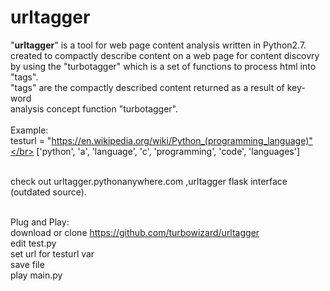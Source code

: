 # urltagger
"<b>urltagger</b>" is a tool for web page content analysis written in Python2.7.</br>
created to compactly describe content on a web page for content discovry</br>
by using the "turbotagger" which is a set of functions to process html into "tags".</br>
"tags" are the compactly described content returned as a result of key-word</br>
analysis concept function "turbotagger".
</br></br>
Example:</br>
    testurl = "https://en.wikipedia.org/wiki/Python_(programming_language)"</br>
    ['python', 'a', 'language', 'c', 'programming', 'code', 'languages']</br></br>

check out urltagger.pythonanywhere.com ,urltagger flask interface (outdated source).</br></br>

Plug and Play:</br>
    download or clone https://github.com/turbowizard/urltagger</br>
    edit test.py</br>
        set url for testurl var</br>
        save file </br>
        play main.py</br></br>
